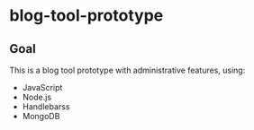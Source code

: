 # blog-tool-prototype

## Goal

This is a blog tool prototype with administrative features, using:

- JavaScript
- Node.js
- Handlebarss
- MongoDB

